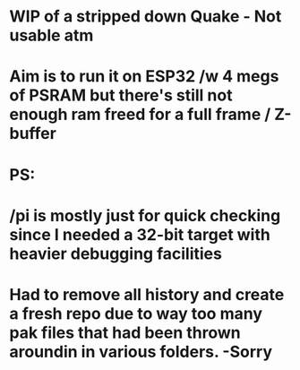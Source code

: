 # WIP of a stripped down Quake - Not usable atm

# Aim is to run it on ESP32 /w 4 megs of PSRAM but there's still not enough ram freed for a full frame / Z-buffer


# PS:
# /pi is mostly just for quick checking since I needed a 32-bit target with heavier debugging facilities
# Had to remove all history and create a fresh repo due to way too many pak files that had been thrown aroundin in various folders. -Sorry